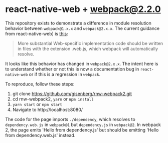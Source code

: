 react-native-web + webpack@2.2.0
====
This repository exists to demonstrate a difference in module resolution behavior between `webpack@1.x.x` and `webpack@2.x.x`. The current guidance from react-native-web] is [this](https://github.com/necolas/react-native-web/blob/master/docs/guides/react-native.md):

> More substantial Web-specific implementation code should be written in files with the extension .web.js, which webpack will automatically resolve.

It looks like this behavior has changed in `webpack@2.x.x`. The intent here is to understand whether or not this is now a documentation bug in `react-native-web` or if this is a regression in `webpack`.

To reproduce, follow these steps:
1. git clone https://github.com/gisenberg/rnw-webpack2.git
2. cd rnw-webpack2, `yarn` or `npm install`
3. `yarn start` or `npm start`
4. Navigate to http://localhost:8080/

The code for the page imports `./dependency`, which resolves to `dependency.web.js` in `webpack@1` but `dependency.js` in `webpack@2`. In webpack 2, the page emits 'Hello from dependency.js' but should be emitting 'Hello from dependency.web.js' instead.
